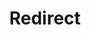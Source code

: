 ﻿---
layout: src/layouts/Redirect.astro
title: Redirect
redirect: /docs/releases/release-notes
pubDate:  2023-01-01
navSearch: false
navSitemap: false
navMenu: false
---

